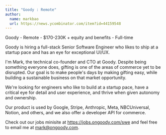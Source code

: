 ```yaml
---
title: "Goody : Remote"
author:
  name: markbao
  url: https://news.ycombinator.com/item?id=44159548
---
```


<JobNavigation />

Goody - Remote - $170-230K + equity and benefits - Full-time

Goody is hiring a full-stack Senior Software Engineer who likes to ship at a startup pace and has an eye for exceptional UI&#x2F;UX.

I&#x27;m Mark, the technical co-founder and CTO at Goody. Despite being something everyone does, gifting is one of the areas of commerce yet to be disrupted. Our goal is to make people&#x27;s days by making gifting easy, while building a sustainable business on that market opportunity.

We&#x27;re looking for engineers who like to build at a startup pace, have a critical eye for detail and user experience, and thrive when given autonomy and ownership.

Our product is used by Google, Stripe, Anthropic, Meta, NBCUniversal, Notion, and others, and we also offer a developer API for commerce.

Check out our jobs minisite at <a href="https:&#x2F;&#x2F;jobs.ongoody.com&#x2F;swe" rel="nofollow">https:&#x2F;&#x2F;jobs.ongoody.com&#x2F;swe</a> and feel free to email me at mark@ongoody.com.
<JobApplication />
